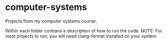 # computer-systems
Projects from my computer systems course.

Within each folder contians a description of how to run the code.
NOTE: For most projects to run, you will need clang-format installed on your system.
